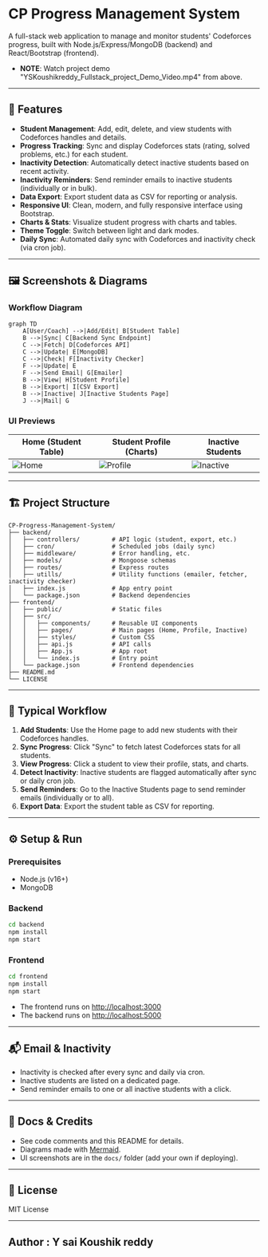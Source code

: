 # CP Progress Management System

A full-stack web application to manage and monitor students' Codeforces progress, built with Node.js/Express/MongoDB (backend) and React/Bootstrap (frontend).

- **NOTE**: Watch project demo "YSKoushikreddy_Fullstack_project_Demo_Video.mp4" from above.

---

## 🚀 Features

- **Student Management**: Add, edit, delete, and view students with Codeforces handles and details.
- **Progress Tracking**: Sync and display Codeforces stats (rating, solved problems, etc.) for each student.
- **Inactivity Detection**: Automatically detect inactive students based on recent activity.
- **Inactivity Reminders**: Send reminder emails to inactive students (individually or in bulk).
- **Data Export**: Export student data as CSV for reporting or analysis.
- **Responsive UI**: Clean, modern, and fully responsive interface using Bootstrap.
- **Charts & Stats**: Visualize student progress with charts and tables.
- **Theme Toggle**: Switch between light and dark modes.
- **Daily Sync**: Automated daily sync with Codeforces and inactivity check (via cron job).

---

## 🖼️ Screenshots & Diagrams

### Workflow Diagram

```mermaid
graph TD
    A[User/Coach] -->|Add/Edit| B[Student Table]
    B -->|Sync| C[Backend Sync Endpoint]
    C -->|Fetch| D[Codeforces API]
    C -->|Update| E[MongoDB]
    C -->|Check| F[Inactivity Checker]
    F -->|Update| E
    F -->|Send Email| G[Emailer]
    B -->|View| H[Student Profile]
    B -->|Export| I[CSV Export]
    B -->|Inactive| J[Inactive Students Page]
    J -->|Mail| G
```

### UI Previews

| Home (Student Table) | Student Profile (Charts) | Inactive Students |
|----------------------|-------------------------|------------------|
| ![Home](docs/home.png) | ![Profile](docs/profile.png) | ![Inactive](docs/inactive.png) |

---

## 🏗️ Project Structure

```
CP-Progress-Management-System/
├── backend/
│   ├── controllers/         # API logic (student, export, etc.)
│   ├── cron/                # Scheduled jobs (daily sync)
│   ├── middleware/          # Error handling, etc.
│   ├── models/              # Mongoose schemas
│   ├── routes/              # Express routes
│   ├── utills/              # Utility functions (emailer, fetcher, inactivity checker)
│   ├── index.js             # App entry point
│   └── package.json         # Backend dependencies
├── frontend/
│   ├── public/              # Static files
│   ├── src/
│   │   ├── components/      # Reusable UI components
│   │   ├── pages/           # Main pages (Home, Profile, Inactive)
│   │   ├── styles/          # Custom CSS
│   │   ├── api.js           # API calls
│   │   ├── App.js           # App root
│   │   └── index.js         # Entry point
│   └── package.json         # Frontend dependencies
├── README.md
└── LICENSE
```

---

## 🔄 Typical Workflow

1. **Add Students**: Use the Home page to add new students with their Codeforces handles.
2. **Sync Progress**: Click "Sync" to fetch latest Codeforces stats for all students.
3. **View Progress**: Click a student to view their profile, stats, and charts.
4. **Detect Inactivity**: Inactive students are flagged automatically after sync or daily cron job.
5. **Send Reminders**: Go to the Inactive Students page to send reminder emails (individually or to all).
6. **Export Data**: Export the student table as CSV for reporting.

---

## ⚙️ Setup & Run

### Prerequisites
- Node.js (v16+)
- MongoDB

### Backend
```bash
cd backend
npm install
npm start
```

### Frontend
```bash
cd frontend
npm install
npm start
```

- The frontend runs on [http://localhost:3000](http://localhost:3000)
- The backend runs on [http://localhost:5000](http://localhost:5000)

---

## 📬 Email & Inactivity
- Inactivity is checked after every sync and daily via cron.
- Inactive students are listed on a dedicated page.
- Send reminder emails to one or all inactive students with a click.

---

## 📁 Docs & Credits
- See code comments and this README for details.
- Diagrams made with [Mermaid](https://mermaid-js.github.io/).
- UI screenshots are in the `docs/` folder (add your own if deploying).

---

## 📝 License
MIT License

---
## Author : Y sai Koushik reddy